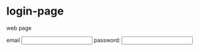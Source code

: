 # login-page
web page
<html>
  <head>
    <meta charset="utf-8">
    <title>login page</title>
  </head>
  <body>
    <form>
      <lable>email</lable>
      <input type="text" id="email" value="">
      <lable>password:</lable>
      <input type="password" id="pwd" value="">
    </form>
  </body>
  </html>
